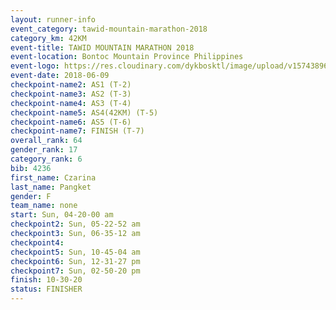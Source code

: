 ```yaml
---
layout: runner-info 
event_category: tawid-mountain-marathon-2018 
category_km: 42KM 
event-title: TAWID MOUNTAIN MARATHON 2018 
event-location: Bontoc Mountain Province Philippines 
event-logo: https://res.cloudinary.com/dykbosktl/image/upload/v1574389629/Logo/tawid2018_logo_t3op5o.png 
event-date: 2018-06-09 
checkpoint-name2: AS1 (T-2) 
checkpoint-name3: AS2 (T-3) 
checkpoint-name4: AS3 (T-4) 
checkpoint-name5: AS4(42KM) (T-5) 
checkpoint-name6: AS5 (T-6) 
checkpoint-name7: FINISH (T-7) 
overall_rank: 64
gender_rank: 17
category_rank: 6
bib: 4236
first_name: Czarina
last_name: Pangket
gender: F
team_name: none
start: Sun, 04-20-00 am
checkpoint2: Sun, 05-22-52 am
checkpoint3: Sun, 06-35-12 am
checkpoint4: 
checkpoint5: Sun, 10-45-04 am
checkpoint6: Sun, 12-31-27 pm
checkpoint7: Sun, 02-50-20 pm
finish: 10-30-20
status: FINISHER
---
```

